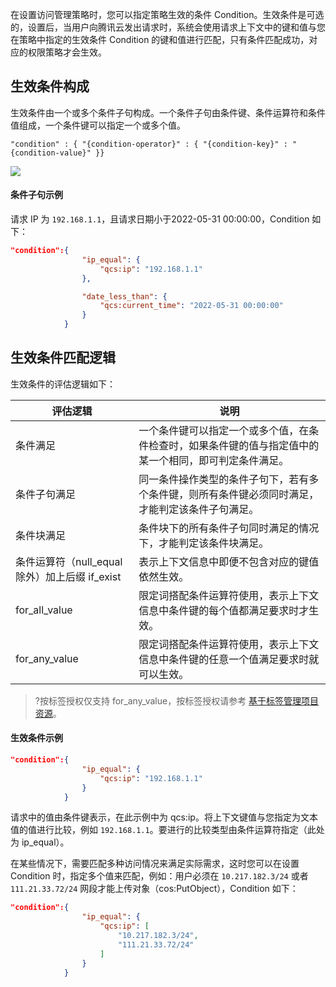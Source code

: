 在设置访问管理策略时，您可以指定策略生效的条件 Condition。生效条件是可选的，设置后，当用户向腾讯云发出请求时，系统会使用请求上下文中的键和值与您在策略中指定的生效条件 Condition 的键和值进行匹配，只有条件匹配成功，对应的权限策略才会生效。



## 生效条件构成

生效条件由一个或多个条件子句构成。一个条件子句由条件键、条件运算符和条件值组成，一个条件键可以指定一个或多个值。

`"condition" : { "{condition-operator}" : { "{condition-key}" : "{condition-value}" }}`

![](https://qcloudimg.tencent-cloud.cn/raw/433fe22e85f5993236763209970765ae.png)     

#### 条件子句示例

请求 IP 为 `192.168.1.1`，且请求日期小于2022-05-31 00:00:00，Condition 如下：
```JSON
"condition":{
				"ip_equal": {
					"qcs:ip": "192.168.1.1"
				},

				"date_less_than": {
					"qcs:current_time": "2022-05-31 00:00:00"
				}
			}
```
          

## 生效条件匹配逻辑

生效条件的评估逻辑如下：


| 评估逻辑                                       | 说明                                                         |
| ---------------------------------------------- | ------------------------------------------------------------ |
| 条件满足                                       | 一个条件键可以指定一个或多个值，在条件检查时，如果条件键的值与指定值中的某一个相同，即可判定条件满足。 |
| 条件子句满足                                   | 同一条件操作类型的条件子句下，若有多个条件键，则所有条件键必须同时满足，才能判定该条件子句满足。 |
| 条件块满足                                     | 条件块下的所有条件子句同时满足的情况下，才能判定该条件块满足。 |
| 条件运算符（null_equal 除外）加上后缀 if_exist | 表示上下文信息中即便不包含对应的键值依然生效。               |
| for_all_value                                  | 限定词搭配条件运算符使用，表示上下文信息中条件键的每个值都满足要求时才生效。 |
| for_any_value                                  | 限定词搭配条件运算符使用，表示上下文信息中条件键的任意一个值满足要求时就可以生效。 |


>?按标签授权仅支持 for_any_value，按标签授权请参考 [基于标签管理项目资源](https://cloud.tencent.com/document/product/598/32738#.E5.9F.BA.E4.BA.8E.E6.A0.87.E7.AD.BE.E7.AE.A1.E7.90.86.E9.A1.B9.E7.9B.AE.E8.B5.84.E6.BA.90)。



#### 生效条件示例
```json
"condition":{
				"ip_equal": {
					"qcs:ip": "192.168.1.1"
				}
			}
```
请求中的值由条件键表示，在此示例中为 qcs:ip。将上下文键值与您指定为文本值的值进行比较，例如 `192.168.1.1`。要进行的比较类型由条件运算符指定（此处为 ip_equal）。

在某些情况下，需要匹配多种访问情况来满足实际需求，这时您可以在设置 Condition 时，指定多个值来匹配，例如：用户必须在 `10.217.182.3/24` 或者 `111.21.33.72/24` 网段才能上传对象（cos:PutObject），Condition 如下：
```json
"condition":{
				"ip_equal": {
					"qcs:ip": [
						"10.217.182.3/24",
						"111.21.33.72/24"
					]
				}
			}
```
